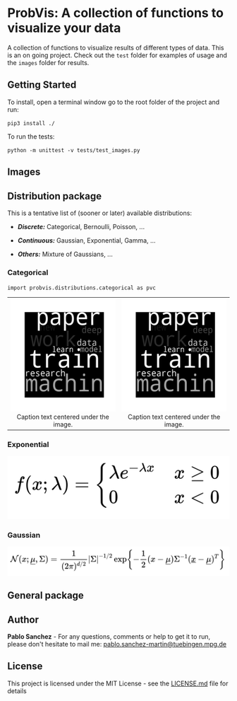 # ProbVis: A collection of functions to visualize your data
A collection of functions to visualize results of different types of data. 
This is an on going project. Check out the `test` folder for examples of usage and 
the `images` folder for results.

## Getting Started
To install, open a terminal window go to the root folder of the project and run:
```
pip3 install ./
```
To run the tests:
```
python -m unittest -v tests/test_images.py 
```

## Images

## Distribution package
This is a tentative list of (sooner or later) available distributions: 
* ***Discrete:*** Categorical, Bernoulli, Poisson, ...

* ***Continuous:*** Gaussian, Exponential, Gamma, ... 

* ***Others:*** Mixture of Gaussians, ...
### Categorical
```
import probvis.distributions.categorical as pvc
```

<table width="500" border="0" cellpadding="5">

<tr>

<td align="center" valign="center">
<img src="images/words_2_image.png" height="256">
<br />
Caption text centered under the image.
</td>

<td align="center" valign="center">
<img src="images/words_2_image.png" height="256">
<br />
Caption text centered under the image.
</td>

</tr>

</table>


### Exponential
![alt text](images/formula_exp.png)
### Gaussian
![alt text](images/formula_normal.png)


## General package

## Author

**Pablo Sanchez** - For any questions, comments or help to get it to run, please don't hesitate to mail me: <pablo.sanchez-martin@tuebingen.mpg.de>

## License

This project is licensed under the MIT License - see the [LICENSE.md](LICENSE.md) file for details